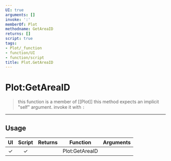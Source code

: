 ```yaml
---
UI: true
arguments: []
invoke: ':'
memberOf: Plot
methodname: GetAreaID
returns: []
script: true
tags:
- Plot/_function
- function/UI
- function/script
title: Plot.GetAreaID
---
```

# Plot:GetAreaID
> this function is a member of [[Plot]]
> this method expects an implicit "self" argument. invoke it with `:`
-----
## Usage
|  UI | Script | Returns | Function | Arguments |
|:---:|:------:|-------:|:--------:|:---------|
|✓|✓||Plot:GetAreaID||
